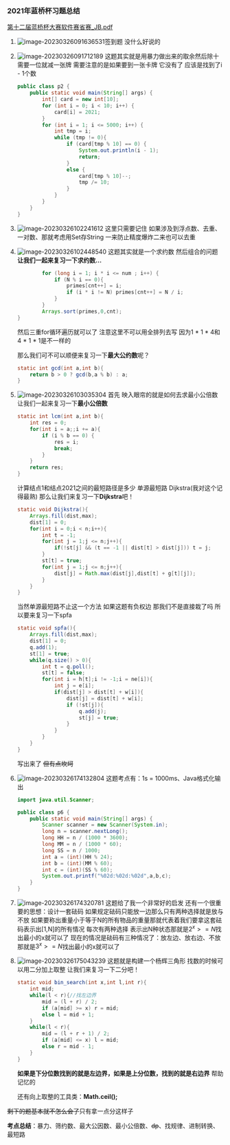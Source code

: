 ### 2021年蓝桥杯习题总结

 [第十二届蓝桥杯大赛软件赛省赛_JB.pdf](C:\Users\北师大在逃学子\Desktop\第十二届蓝桥杯大赛软件赛省赛_JB.pdf) 

1. ![image-20230326091636531](C:\Users\北师大在逃学子\AppData\Roaming\Typora\typora-user-images\image-20230326091636531.png)签到题 没什么好说的
2. ![image-20230326091712189](C:\Users\北师大在逃学子\AppData\Roaming\Typora\typora-user-images\image-20230326091712189.png)
   这题其实就是用暴力做出来的取余然后除十 需要一位就减一张牌 需要注意的是如果要到一张卡牌 它没有了 应该是找到了i - 1个数

   ```Java
   public class p2 {
       public static void main(String[] args) {
           int[] card = new int[10];
           for (int i = 0; i < 10; i++) {
               card[i] = 2021;
           }
           for (int i = 1; i <= 5000; i++) {
               int tmp = i;
               while (tmp != 0){
                   if (card[tmp % 10] == 0) {
                       System.out.println(i - 1);
                       return;
                   }
                   else {
                       card[tmp % 10]--;
                       tmp /= 10;
                   }
               }
           }
       }
   }
   ```
3. ![image-20230326102241612](C:\Users\北师大在逃学子\AppData\Roaming\Typora\typora-user-images\image-20230326102241612.png)
   这里只需要记住 如果涉及到浮点数、去重、一对数、那就考虑用Set存String 一来防止精度爆炸二来也可以去重
4. ![image-20230326102448540](C:\Users\北师大在逃学子\AppData\Roaming\Typora\typora-user-images\image-20230326102448540.png)
   这题其实就是一个求约数 然后组合的问题 **让我们一起来复习一下求约数...**

   ```java
           for (long i = 1; i * i <= num ; i++) {
               if (N % i == 0){
                   primes[cnt++] = i;
                   if (i * i != N) primes[cnt++] = N / i;
               }
           }
           Arrays.sort(primes,0,cnt);
   }
   ```
   
   然后三重for循环遍历就可以了 注意这里不可以用全排列去写 因为1 * 1 * 4和4 * 1 * 1是不一样的 
   
   那么我们可不可以顺便来复习一下**最大公约数**呢？
   
   ```java
   static int gcd(int a,int b){
       return b > 0 ? gcd(b,a % b) : a;
   }
   ```
   
   
   
5. ![image-20230326103035304](C:\Users\北师大在逃学子\AppData\Roaming\Typora\typora-user-images\image-20230326103035304.png)
   首先 映入眼帘的就是如何去求最小公倍数 让我们一起来复习一下**最小公倍数**

   ```java
   static int lcm(int a,int b){
       int res = 0;
       for(int i = a;;i += a){
           if (i % b == 0) {
               res = i;
               break;
           }
       }
       return res;
   }
   ```

   计算结点1和结点2021之间的最短路径是多少 单源最短路 Dijkstra(我对这个记得最熟) 那么让我们来复习一下**Dijkstra**吧！

   ```java
   static void Dijkstra(){
       Arrays.fill(dist,max);
       dist[1] = 0;
       for(int i = 0;i < n;i++){
           int t = -1;
           for(int j = 1;j <= n;j++){
               if(!st[j] && (t == -1 || dist[t] > dist[j])) t = j;
           }
           st[t] = true;
           for(int j = 1;j <= n;j++){
               dist[j] = Math.max(dist[j],dist[t] + g[t][j]);
           }
       }
   }
   ```

   当然单源最短路不止这一个方法 如果这题有负权边 那我们不是直接栽了吗 所以要来复习一下spfa

   ```java
   static void spfa(){
       Arrays.fill(dist,max);
       dist[1] = 0;
       q.add(1);
       st[1] = true;
       while(q.size() > 0){
           int t = q.poll();
           st[t] = false;
           for(int i = h[t];i != -1;i = ne[i]){
               int j = e[i];
               if(dist[j] > dist[t] + w[i]){
                   dist[j] = dist[t] + w[i];
                   if (!st[j]){
                       q.add(j);
                       st[j] = true;
                   }
               }
           }
       }
   }
   ```

   写出来了 ~~但有点坎坷~~

6. ![image-20230326174132804](C:\Users\北师大在逃学子\AppData\Roaming\Typora\typora-user-images\image-20230326174132804.png)
   这题考点有：1s = 1000ms、Java格式化输出

   ```java
   import java.util.Scanner;
   
   public class p6 {
       public static void main(String[] args) {
           Scanner scanner = new Scanner(System.in);
           long n = scanner.nextLong();
           long HH = n / (1000 * 3600);
           long MM = n / (1000 * 60);
           long SS = n / 1000;
           int a = (int)(HH % 24);
           int b = (int)(MM % 60);
           int c = (int)(SS % 60);
           System.out.printf("%02d:%02d:%02d",a,b,c);
       }
   }
   ```

   

7. ![image-20230326174320781](C:\Users\北师大在逃学子\AppData\Roaming\Typora\typora-user-images\image-20230326174320781.png)
       这题给了我一个非常好的启发 还有一个很重要的思想：设计一套砝码 如果规定砝码只能放一边那么只有两种选择就是放与不放 如果要称出重量小于等于N的所有物品的重量那就代表着我们要拿这套砝码表示出[1,N]的所有情况 每次有两种选择 表示出N种状态那就是$2^x>=N$找出最小的x就可以了 
       现在的情况是砝码有三种情况了：放左边、放右边、不放 那就是$3^x>=N$找出最小的x就可以了

8. ![image-20230326175043239](C:\Users\北师大在逃学子\AppData\Roaming\Typora\typora-user-images\image-20230326175043239.png)
   这题就是构建一个杨辉三角形 找数的时候可以用二分加上取整 让我们来复习一下二分吧！

   ```java
   static void bin_search(int x,int l,int r){
       int mid;
       while(l < r){//找左边界
           mid = (l + r) / 2;
           if (a[mid] >= x) r = mid;
           else l = mid + 1;
       }
       while(l < r){
           mid = (l + r + 1) / 2;
           if (a[mid] <= x) l = mid;
           else r = mid - 1;
       }
   }
   ```

   **如果是下分位数找到的就是左边界，如果是上分位数，找到的就是右边界**  帮助记忆的

   还有向上取整的工具类：**Math.ceil();**

~~剩下的题基本就不怎么会了~~只有拿一点分这样子

**考点总结**：暴力、筛约数、最大公因数、最小公倍数、~~dp~~、找规律、进制转换、最短路